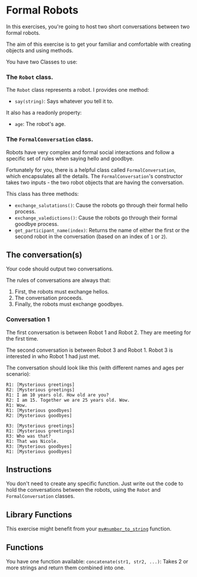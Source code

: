 # Formal Robots

In this exercises, you're going to host two short conversations between two formal robots.

The aim of this exercise is to get your familiar and comfortable with creating objects and using methods.

You have two Classes to use:

### The `Robot` class.

The `Robot` class represents a robot. I provides one method:

- `say(string)`: Says whatever you tell it to.

It also has a readonly property:

- `age`: The robot's age.

### The `FormalConversation` class.

Robots have very complex and formal social interactions and follow a specific set of rules when saying hello and goodbye.

Fortunately for you, there is a helpful class called `FormalConversation`, which encapsulates all the details.
The `FormalConversation`'s constructor takes two inputs - the two robot objects that are having the conversation.

This class has three methods:

- `exchange_salutations()`: Cause the robots go through their formal hello process.
- `exchange_valedictions()`: Cause the robots go through their formal goodbye process.
- `get_participant_name(index)`: Returns the name of either the first or the second robot in the conversation (based on an index of `1` or `2`).

## The conversation(s)

Your code should output two conversations.

The rules of conversations are always that:

1. First, the robots must exchange hellos.
2. The conversation proceeds.
3. Finally, the robots must exchange goodbyes.

### Conversation 1

The first conversation is between Robot 1 and Robot 2.
They are meeting for the first time.

The second conversation is between Robot 3 and Robot 1.
Robot 3 is interested in who Robot 1 had just met.

The conversation should look like this (with different names and ages per scenario):

```
R1: [Mysterious greetings]
R2: [Mysterious greetings]
R1: I am 10 years old. How old are you?
R2: I am 15. Together we are 25 years old. Wow.
R1: Wow.
R1: [Mysterious goodbyes]
R2: [Mysterious goodbyes]

R3: [Mysterious greetings]
R1: [Mysterious greetings]
R3: Who was that?
R1: That was Nicole.
R3: [Mysterious goodbyes]
R1: [Mysterious goodbyes]
```

## Instructions

You don't need to create any specific function.
Just write out the code to hold the conversations between the robots, using the `Robot` and `FormalConversation` classes.

## Library Functions

This exercise might benefit from your [`my#number_to_string`](/bootcamp/custom_functions/number_to_string/edit) function.

## Functions

You have one function available:
`concatenate(str1, str2, ...)`: Takes 2 or more strings and return them combined into one.
